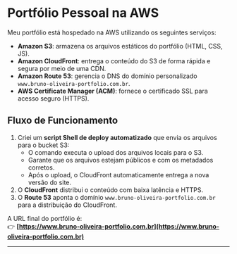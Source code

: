# Portfólio Pessoal na AWS

Meu portfólio está hospedado na AWS utilizando os seguintes serviços:

- **Amazon S3**: armazena os arquivos estáticos do portfólio (HTML, CSS, JS).
- **Amazon CloudFront**: entrega o conteúdo do S3 de forma rápida e segura por meio de uma CDN.
- **Amazon Route 53**: gerencia o DNS do domínio personalizado `www.bruno-oliveira-portfolio.com.br`.
- **AWS Certificate Manager (ACM)**: fornece o certificado SSL para acesso seguro (HTTPS).

## Fluxo de Funcionamento

1. Criei um **script Shell de deploy automatizado** que envia os arquivos para o bucket S3:
   - O comando executa o upload dos arquivos locais para o S3.
   - Garante que os arquivos estejam públicos e com os metadados corretos.
   - Após o upload, o CloudFront automaticamente entrega a nova versão do site.
2. O **CloudFront** distribui o conteúdo com baixa latência e HTTPS.
3. O **Route 53** aponta o domínio `www.bruno-oliveira-portfolio.com.br` para a distribuição do CloudFront.

A URL final do portfólio é:  
👉 **[https://www.bruno-oliveira-portfolio.com.br](https://www.bruno-oliveira-portfolio.com.br)**

---
